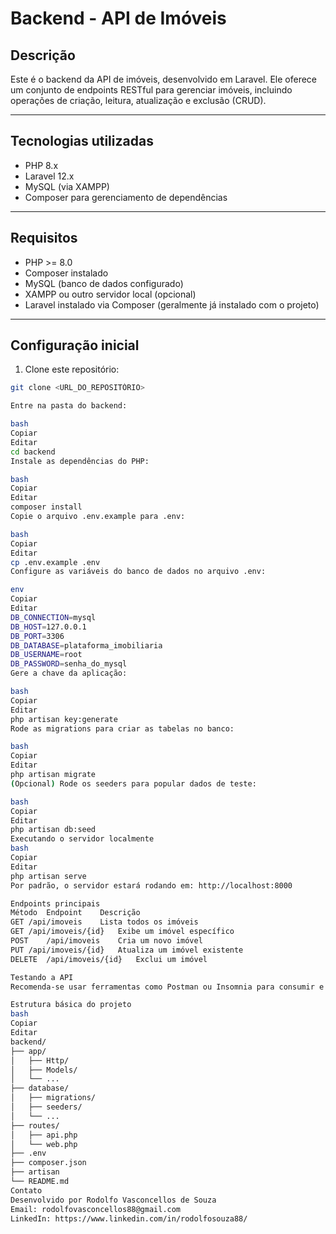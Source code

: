# Backend - API de Imóveis

## Descrição

Este é o backend da API de imóveis, desenvolvido em Laravel. Ele oferece um conjunto de endpoints RESTful para gerenciar imóveis, incluindo operações de criação, leitura, atualização e exclusão (CRUD).

---

## Tecnologias utilizadas

-   PHP 8.x
-   Laravel 12.x
-   MySQL (via XAMPP)
-   Composer para gerenciamento de dependências

---

## Requisitos

-   PHP >= 8.0
-   Composer instalado
-   MySQL (banco de dados configurado)
-   XAMPP ou outro servidor local (opcional)
-   Laravel instalado via Composer (geralmente já instalado com o projeto)

---

## Configuração inicial

1. Clone este repositório:

```bash
git clone <URL_DO_REPOSITÓRIO>

Entre na pasta do backend:

bash
Copiar
Editar
cd backend
Instale as dependências do PHP:

bash
Copiar
Editar
composer install
Copie o arquivo .env.example para .env:

bash
Copiar
Editar
cp .env.example .env
Configure as variáveis do banco de dados no arquivo .env:

env
Copiar
Editar
DB_CONNECTION=mysql
DB_HOST=127.0.0.1
DB_PORT=3306
DB_DATABASE=plataforma_imobiliaria
DB_USERNAME=root
DB_PASSWORD=senha_do_mysql
Gere a chave da aplicação:

bash
Copiar
Editar
php artisan key:generate
Rode as migrations para criar as tabelas no banco:

bash
Copiar
Editar
php artisan migrate
(Opcional) Rode os seeders para popular dados de teste:

bash
Copiar
Editar
php artisan db:seed
Executando o servidor localmente
bash
Copiar
Editar
php artisan serve
Por padrão, o servidor estará rodando em: http://localhost:8000

Endpoints principais
Método	Endpoint	Descrição
GET	/api/imoveis	Lista todos os imóveis
GET	/api/imoveis/{id}	Exibe um imóvel específico
POST	/api/imoveis	Cria um novo imóvel
PUT	/api/imoveis/{id}	Atualiza um imóvel existente
DELETE	/api/imoveis/{id}	Exclui um imóvel

Testando a API
Recomenda-se usar ferramentas como Postman ou Insomnia para consumir e testar os endpoints da API.

Estrutura básica do projeto
bash
Copiar
Editar
backend/
├── app/
│   ├── Http/
│   ├── Models/
│   └── ...
├── database/
│   ├── migrations/
│   ├── seeders/
│   └── ...
├── routes/
│   ├── api.php
│   └── web.php
├── .env
├── composer.json
├── artisan
└── README.md
Contato
Desenvolvido por Rodolfo Vasconcellos de Souza
Email: rodolfovasconcellos88@gmail.com
LinkedIn: https://www.linkedin.com/in/rodolfosouza88/
```

